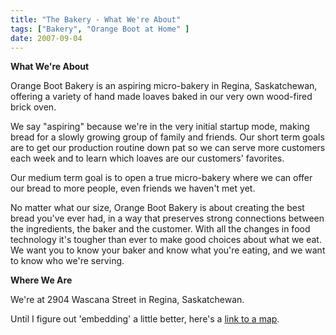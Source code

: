 ```yaml
---
title: "The Bakery - What We're About"
tags: ["Bakery", "Orange Boot at Home" ] 
date: 2007-09-04
---
```


**What We're About**

Orange Boot Bakery is an aspiring micro-bakery in Regina, Saskatchewan, offering a variety of hand made loaves baked in our very own wood-fired brick oven.

We say "aspiring" because we're in the very initial startup mode, making bread for a slowly growing group of family and friends. Our short term goals are to get our production routine down pat so we can serve more customers each week and to learn which loaves are our customers' favorites.

Our medium term goal is to open a true micro-bakery where we can offer our bread to more people, even friends we haven't met yet.

No matter what our size, Orange Boot Bakery is about creating the best bread you've ever had, in a way that preserves strong connections between the ingredients, the baker and the customer. With all the changes in food technology it's tougher than ever to make good choices about what we eat. We want you to know your baker and know what you're eating, and we want to know who we're serving.

**Where We Are**

We're at 2904 Wascana Street in Regina, Saskatchewan.

Until I figure out 'embedding' a little better, here's a [link to a map](http://maps.google.com/maps/ms?f=q&hl=en&geocode=&time=&date=&ttype=&ie=UTF8&msa=0&msid=103963050125733175568.00043bae13f1ecd837527&ll=50.436516,-104.636793&spn=0.023125,0.05682&z=14&om=1).

